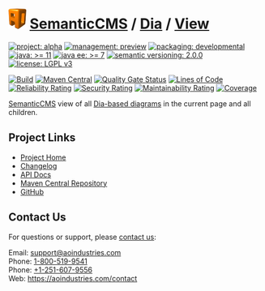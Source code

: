 # [<img src="ao-logo.png" alt="AO Logo" width="35" height="40">](https://github.com/ao-apps) [SemanticCMS](https://github.com/ao-apps/semanticcms) / [Dia](https://github.com/ao-apps/semanticcms-dia) / [View](https://github.com/ao-apps/semanticcms-dia-view)

[![project: alpha](https://semanticcms.com/ao-badges/project-alpha.svg)](https://aoindustries.com/life-cycle#project-alpha)
[![management: preview](https://semanticcms.com/ao-badges/management-preview.svg)](https://aoindustries.com/life-cycle#management-preview)
[![packaging: developmental](https://semanticcms.com/ao-badges/packaging-developmental.svg)](https://aoindustries.com/life-cycle#packaging-developmental)  
[![java: &gt;= 11](https://semanticcms.com/ao-badges/java-11.svg)](https://docs.oracle.com/en/java/javase/11/)
[![java ee: &gt;= 7](https://semanticcms.com/ao-badges/javaee-7.svg)](https://docs.oracle.com/javaee/7/)
[![semantic versioning: 2.0.0](https://semanticcms.com/ao-badges/semver-2.0.0.svg)](https://semver.org/spec/v2.0.0.html)
[![license: LGPL v3](https://semanticcms.com/ao-badges/license-lgpl-3.0.svg)](https://www.gnu.org/licenses/lgpl-3.0)

[![Build](https://github.com/ao-apps/semanticcms-dia-view/workflows/Build/badge.svg?branch=master)](https://github.com/ao-apps/semanticcms-dia-view/actions?query=workflow%3ABuild)
[![Maven Central](https://maven-badges.herokuapp.com/maven-central/com.semanticcms/semanticcms-dia-view/badge.svg)](https://maven-badges.herokuapp.com/maven-central/com.semanticcms/semanticcms-dia-view)
[![Quality Gate Status](https://sonarcloud.io/api/project_badges/measure?branch=master&project=com.semanticcms%3Asemanticcms-dia-view&metric=alert_status)](https://sonarcloud.io/dashboard?branch=master&id=com.semanticcms%3Asemanticcms-dia-view)
[![Lines of Code](https://sonarcloud.io/api/project_badges/measure?branch=master&project=com.semanticcms%3Asemanticcms-dia-view&metric=ncloc)](https://sonarcloud.io/component_measures?branch=master&id=com.semanticcms%3Asemanticcms-dia-view&metric=ncloc)  
[![Reliability Rating](https://sonarcloud.io/api/project_badges/measure?branch=master&project=com.semanticcms%3Asemanticcms-dia-view&metric=reliability_rating)](https://sonarcloud.io/component_measures?branch=master&id=com.semanticcms%3Asemanticcms-dia-view&metric=Reliability)
[![Security Rating](https://sonarcloud.io/api/project_badges/measure?branch=master&project=com.semanticcms%3Asemanticcms-dia-view&metric=security_rating)](https://sonarcloud.io/component_measures?branch=master&id=com.semanticcms%3Asemanticcms-dia-view&metric=Security)
[![Maintainability Rating](https://sonarcloud.io/api/project_badges/measure?branch=master&project=com.semanticcms%3Asemanticcms-dia-view&metric=sqale_rating)](https://sonarcloud.io/component_measures?branch=master&id=com.semanticcms%3Asemanticcms-dia-view&metric=Maintainability)
[![Coverage](https://sonarcloud.io/api/project_badges/measure?branch=master&project=com.semanticcms%3Asemanticcms-dia-view&metric=coverage)](https://sonarcloud.io/component_measures?branch=master&id=com.semanticcms%3Asemanticcms-dia-view&metric=Coverage)

[SemanticCMS](https://github.com/ao-apps/semanticcms) view of all [Dia-based diagrams](https://wiki.gnome.org/Apps/Dia/) in the current page and all children.

## Project Links
* [Project Home](https://semanticcms.com/dia/view/)
* [Changelog](https://semanticcms.com/dia/view/changelog)
* [API Docs](https://semanticcms.com/dia/view/apidocs/)
* [Maven Central Repository](https://central.sonatype.com/artifact/com.semanticcms/semanticcms-dia-view)
* [GitHub](https://github.com/ao-apps/semanticcms-dia-view)

## Contact Us
For questions or support, please [contact us](https://aoindustries.com/contact):

Email: [support@aoindustries.com](mailto:support@aoindustries.com)  
Phone: [1-800-519-9541](tel:1-800-519-9541)  
Phone: [+1-251-607-9556](tel:+1-251-607-9556)  
Web: https://aoindustries.com/contact
